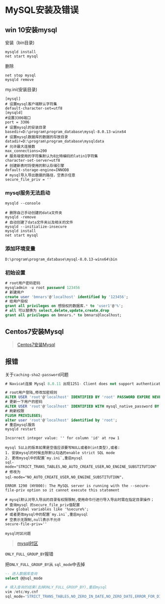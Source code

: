 # MySQL安装及错误

## win 10安装mysql

安装（bin目录)

```shell
mysqld install
net start mysql
```

删除

```shell
net stop mysql
mysqld remove
```

my.ini(安装目录)

```shell
[mysql]
# 设置mysql客户端默认字符集
default-character-set=utf8
[mysqld]
#设置3306端口
port = 3306
# 设置mysql的安装目录
basedir=D:\program\program_database\mysql-8.0.13-winx64
# 设置mysql数据库的数据的存放目录
datadir=D:\program\program_database\mysqldata
# 允许最大连接数
max_connections=200
# 服务端使用的字符集默认为8比特编码的latin1字符集
character-set-server=utf8
# 创建新表时将使用的默认存储引擎
default-storage-engine=INNODB
# mysql导入导出数据的路径，空表示任意
secure_file_priv = ''

```

### mysql服务无法启动

```shell
mysqld --console

# 删除自己手动创建的data文件夹
mysqld -remove
# 自动创建了data文件夹以及相关的文件
mysqld --initialize-insecure
mysqld install
net start mysql
```

### 添加环境变量

```shell
D:\program\program_database\mysql-8.0.13-winx64\bin
```

### 初始设置

```sql
# root用户密码密码
mysqladmin -u root password 123456
# 新建用户
create user 'bmnars'@'localhost' identified by '123456';
# 给用户授权
grant all privileges on 想授权的数据库.* to 'user1'@'%';
# all 可以替换为 select,delete,update,create,drop
grant all privileges on bmnars.* to bmnars@localhost;
```

## Centos7安装Mysql

>[Centos7安装Mysql](https://my-skills-book.readthedocs.io/en/latest/Linux/Centos/Centos7安装Mysql.html)

## 报错

关于`caching-sha2-password`问题

```sql
# Navicat连接 Mysql 8.0.11 出现1251- Client does not support authentication protocol 错误解决方法一样

# root用户登陆,修改加密规则
ALTER USER 'root'@'localhost' IDENTIFIED BY 'root' PASSWORD EXPIRE NEVER;
# 更新一下用户的密码
ALTER USER 'root'@'localhost' IDENTIFIED WITH mysql_native_password BY 'root';
# 刷新权限
FLUSH PRIVILEGES;
alter user 'root'@'localhost' identified by 'root';
# 重启mysql服务
mysqld restart
```

`Incorrect integer value: '' for column 'id' at row 1`

```shell
mysql 5以上的版本如果是空值应该要写NULL或者0(int类型),或者:
1. 安装mysql的时候去除默认勾选的enable strict SQL mode
2. 更改mysql中的配置`my.ini`,重启mysql
sql-mode="STRICT_TRANS_TABLES,NO_AUTO_CREATE_USER,NO_ENGINE_SUBSTITUTION"
# 修改为
sql-mode="NO_AUTO_CREATE_USER,NO_ENGINE_SUBSTITUTION"，
```

`ERROR 1290 (HY000): The MySQL server is running with the --secure-file-priv option so it cannot execute this statement`

```shell
# mysql默认对导入导出的目录有权限限制,使用命令行进行导入导出时需在指定目录操作；
# 查询mysql 的secure_file_priv值配置
show global variables like '%secure%';
# 或者更改mysql中的配置`my.ini`,重启mysql
# 空表示无限制,null表示不允许
secure-file-priv=''
```

`mysql时区问题`
> [mysql时区](https://dev.mysql.com/doc/refman/8.0/en/mysql-tzinfo-to-sql.html)

`ONLY_FULL_GROUP_BY`报错

把`ONLY_FULL_GROUP_BY`从 `sql_mode`中去掉

```sql
-- 进入数据库查询
select @@sql_mode
```

```python
# 填入查询的结果(去掉ONLY_FULL_GROUP_BY),重启mysql
vim /etc/my.cnf
sql_mode='STRICT_TRANS_TABLES,NO_ZERO_IN_DATE,NO_ZERO_DATE,ERROR_FOR_DIVISION_BY_ZERO,NO_ENGINE_SUBSTITUTION'
```
